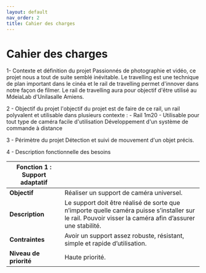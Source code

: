 ```yaml
---
layout: default
nav_order: 2
title: Cahier des charges 
---
```


# Cahier des charges 
1- Contexte et définition du projet 
Passionnés de photographie et vidéo, ce projet nous a tout de suite semblé inévitable. Le travelling est une technique de plan important dans le cinéa et le rail de travelling permet d'innover dans notre façon de filmer. Le rail de travelling aura pour objectif d'être utilisé au MdeiaLab d'Unilasalle Amiens. 

2 - Objectif du projet 
l'objectif du projet est de faire de ce rail, un rail polyvalent et utilisable dans plusieurs contexte :
    - Rail 1m20
    - Utilisable pour tout type de caméra
    facile d'utilisation
    Développement d'un système de commande à distance

3 - Périmètre du projet 
Détection et suivi de mouvement d'un objet précis.

4 - Description fonctionnelle des besoins

| **Fonction 1 : Support adaptatif** |                                      |
|------------------------------------|--------------------------------------|
| **Objectif**                      | Réaliser un support de caméra universel. |
| **Description**                    | Le support doit être réalisé de sorte que n’importe quelle caméra puisse s’installer sur le rail. Pouvoir visser la caméra afin d’assurer une stabilité. |
| **Contraintes**                    | Avoir un support assez robuste, résistant, simple et rapide d’utilisation. |
| **Niveau de priorité**             | Haute priorité. |

